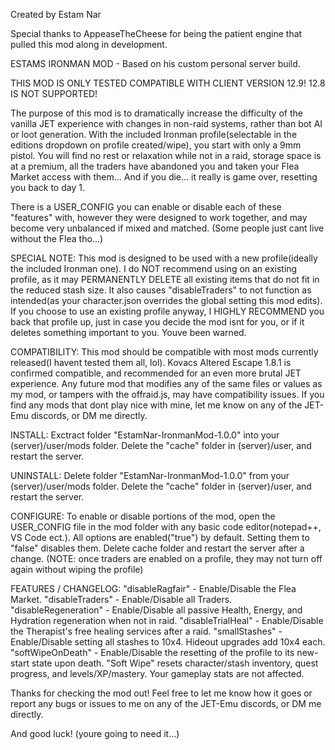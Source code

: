 Created by Estam Nar

Special thanks to AppeaseTheCheese for being the patient engine that pulled this mod along in development. 

ESTAMS IRONMAN MOD - Based on his custom personal server build. 

THIS MOD IS ONLY TESTED COMPATIBLE WITH CLIENT VERSION 12.9! 
12.8 IS NOT SUPPORTED!

The purpose of this mod is to dramatically increase the difficulty of the vanilla JET experience with changes in non-raid systems, rather than bot AI or loot generation. With the included Ironman profile(selectable in the editions dropdown on profile created/wipe), you start with only a 9mm pistol. You will find no rest or relaxation while not in a raid, storage space is at a premium, all the traders have abandoned you and taken your Flea Market access with them... And if you die... it really is game over, resetting you back to day 1. 

There is a USER_CONFIG you can enable or disable each of these "features" with, however they were designed to work together, and may become very unbalanced if mixed and matched. (Some people just cant live without the Flea tho...)

SPECIAL NOTE: This mod is designed to be used with a new profile(ideally the included Ironman one). I do NOT recommend using on an existing profile, as it may PERMANENTLY DELETE all existing items that do not fit in the reduced stash size. It also causes "disableTraders" to not function as intended(as your character.json overrides the global setting this mod edits). If you choose to use an existing profile anyway, I HIGHLY RECOMMEND you back that profile up, just in case you decide the mod isnt for you, or if it deletes something important to you. Youve been warned. 

COMPATIBILITY: This mod should be compatible with most mods currently released(I havent tested them all, lol). Kovacs Altered Escape 1.8.1 is confirmed compatible, and recommended for an even more brutal JET experience. Any future mod that modifies any of the same files or values as my mod, or tampers with the offraid.js, may have compatibility issues. If you find any mods that dont play nice with mine, let me know on any of the JET-Emu discords, or DM me directly. 

INSTALL: Exctract folder "EstamNar-IronmanMod-1.0.0" into your (server)/user/mods folder. Delete the "cache" folder in (server)/user, and restart the server. 

UNINSTALL: Delete folder "EstamNar-IronmanMod-1.0.0" from your (server)/user/mods folder. Delete the "cache" folder in (server)/user, and restart the server. 

CONFIGURE: To enable or disable portions of the mod, open the USER_CONFIG file in the mod folder with any basic code editor(notepad++, VS Code ect.). All options are enabled("true") by default. Setting them to "false" disables them. Delete cache folder and restart the server after a change. (NOTE: once traders are enabled on a profile, they may not turn off again without wiping the profile)

FEATURES / CHANGELOG:
"disableRagfair" - Enable/Disable the Flea Market.
"disableTraders" - Enable/Disable all Traders.
"disableRegeneration" - Enable/Disable all passive Health, Energy, and Hydration regeneration when not in raid.
"disableTrialHeal" - Enable/Disable the Therapist's free healing services after a raid.
"smallStashes" - Enable/Disable setting all stashes to 10x4. Hideout upgrades add 10x4 each.
"softWipeOnDeath" - Enable/Disable the resetting of the profile to its new-start state upon death. "Soft Wipe" resets character/stash inventory, quest progress, and levels/XP/mastery. Your gameplay stats are not affected. 

Thanks for checking the mod out! Feel free to let me know how it goes or report any bugs or issues to me on any of the JET-Emu discords, or DM me directly. 

And good luck! (youre going to need it...)
